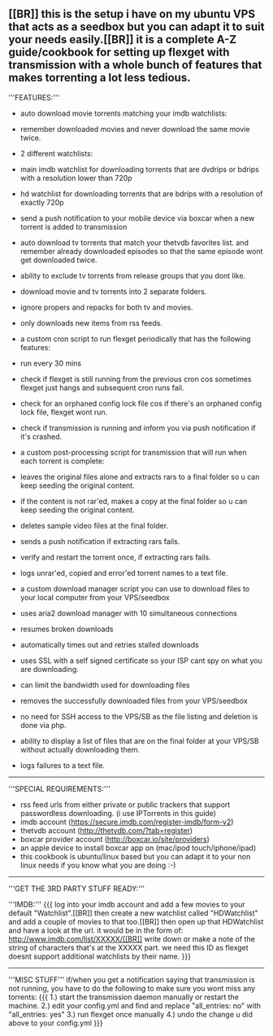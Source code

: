 [[BR]]
this is the setup i have on my ubuntu VPS that acts as a seedbox but you can adapt it to suit your needs easily.[[BR]]
it is a complete A-Z guide/cookbook for setting up flexget with transmission with a whole bunch of features that makes torrenting a lot less tedious.
----
'''FEATURES:'''

- auto download movie torrents matching your imdb watchlists:
 - remember downloaded movies and never download the same movie twice.
 - 2 different watchlists: 
  - main imdb watchlist for downloading torrents that are dvdrips or bdrips with a resolution lower than 720p
  - hd watchlist for downloading torrents that are bdrips with a resolution of exactly 720p

- send a push notification to your mobile device via boxcar when a new torrent is added to transmission

- auto download tv torrents that match your thetvdb favorites list. and remember already downloaded episodes so that the same episode wont get downloaded twice.

- ability to exclude tv torrents from release groups that you dont like.

- download movie and tv torrents into 2 separate folders.

- ignore propers and repacks for both tv and movies.

- only downloads new items from rss feeds.

- a custom cron script to run flexget periodically that has the following features:
 - run every 30 mins
 - check if flexget is still running from the previous cron cos sometimes flexget just hangs and subsequent cron runs fail.
 - check for an orphaned config lock file cos if there's an orphaned config lock file, flexget wont run.
 - check if transmission is running and inform you via push notification if it's crashed.

- a custom post-processing script for transmission that will run when each torrent is complete:
 - leaves the original files alone and extracts rars to a final folder so u can keep seeding the original content.
 - if the content is not rar'ed, makes a copy at the final folder so u can keep seeding the original content.
 - deletes sample video files at the final folder.
 - sends a push notification if extracting rars fails.
 - verify and restart the torrent once, if extracting rars fails.
 - logs unrar'ed, copied and error'ed torrent names to a text file.

- a custom download manager script you can use to download files to your local computer from your VPS/seedbox
 - uses aria2 download manager with 10 simultaneous connections
 - resumes broken downloads
 - automatically times out and retries stalled downloads
 - uses SSL with a self signed certificate so your ISP cant spy on what you are downloading.
 - can limit the bandwidth used for downloading files
 - removes the successfully downloaded files from your VPS/seedbox
 - no need for SSH access to the VPS/SB as the file listing and deletion is done via php.
 - ability to display a list of files that are on the final folder at your VPS/SB without actually downloading them.
 - logs failures to a text file.

----
'''SPECIAL REQUIREMENTS:'''

- rss feed urls from either private or public trackers that support passwordless downloading. (i use IPTorrents in this guide)
- imdb account (https://secure.imdb.com/register-imdb/form-v2)
- thetvdb account (http://thetvdb.com/?tab=register)
- boxcar provider account (http://boxcar.io/site/providers)
- an apple device to install boxcar app on (mac/ipod touch/iphone/ipad)
- this cookbook is ubuntu/linux based but you can adapt it to your non linux needs if you know what you are doing :-)
----
'''GET THE 3RD PARTY STUFF READY:'''

'''IMDB:''' 
{{{
log into your imdb account and add a few movies to your default "Watchlist".[[BR]]
then create a new watchlist called "HDWatchlist" and add a couple of movies to that too.[[BR]]
then open up that HDWatchlist and have a look at the url. it would be in the form of: http://www.imdb.com/list/XXXXX/[[BR]]
write down or make a note of the string of characters that's at the XXXXX part. we need this ID as flexget doesnt support additional watchlists by their name.
}}}





----
'''MISC STUFF'''
if/when you get a notification saying that transmission is not running, you have to do the following to make sure you wont miss any torrents:
{{{
1.) start the transmission daemon manually or restart the machine.
2.) edit your config.yml and find and replace "all_entries: no" with "all_entries: yes"
3.) run flexget once manually
4.) undo the change u did above to your config.yml
}}}
 